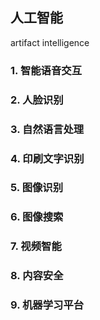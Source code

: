 ## 人工智能
artifact intelligence

### 1. 智能语音交互
### 2. 人脸识别
### 3. 自然语言处理
### 4. 印刷文字识别
### 5. 图像识别
### 6. 图像搜索
### 7. 视频智能
### 8. 内容安全
### 9. 机器学习平台







